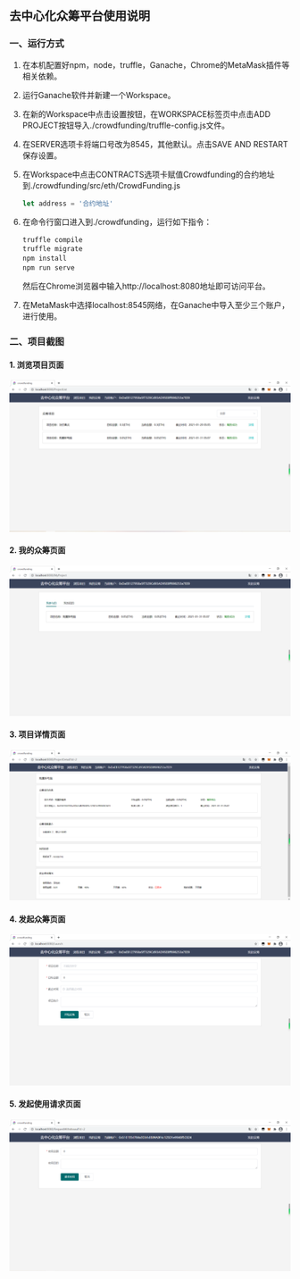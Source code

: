 ## 去中心化众筹平台使用说明

### 一、运行方式

1. 在本机配置好npm，node，truffle，Ganache，Chrome的MetaMask插件等相关依赖。

2. 运行Ganache软件并新建一个Workspace。

3. 在新的Workspace中点击设置按钮，在WORKSPACE标签页中点击ADD PROJECT按钮导入./crowdfunding/truffle-config.js文件。

4. 在SERVER选项卡将端口号改为8545，其他默认。点击SAVE AND RESTART保存设置。

5. 在Workspace中点击CONTRACTS选项卡赋值Crowdfunding的合约地址到./crowdfunding/src/eth/CrowdFunding.js

   ```js
   let address = '合约地址'
   ```

6. 在命令行窗口进入到./crowdfunding，运行如下指令：

   ```sh
   truffle compile
   truffle migrate
   npm install
   npm run serve
   ```

   然后在Chrome浏览器中输入http://localhost:8080地址即可访问平台。

7. 在MetaMask中选择localhost:8545网络，在Ganache中导入至少三个账户，进行使用。

### 二、项目截图

#### 1. 浏览项目页面

![1](images/1.png)

#### 2. 我的众筹页面

![2](images/2.png)

#### 3. 项目详情页面

![3](images/3.png)

#### 4. 发起众筹页面

![4](images/4.png)

#### 5. 发起使用请求页面

![5](images/5.png)

